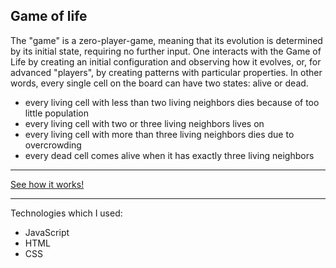 ## Game of life
The "game" is a zero-player-game, meaning that its evolution is determined by its initial state,
 requiring no further input. One interacts with the Game of Life by creating an initial 
configuration and observing how it evolves, or, for advanced "players", by creating patterns 
with particular properties.
In other words, every single cell on the board can have two states: alive or dead.
- every living cell with less than two living neighbors dies because of too little population
- every living cell with two or three living neighbors lives on
- every living cell with more than three living neighbors dies due to overcrowding
- every dead cell comes alive when it has exactly three living neighbors

------------

[See how it works!](https://codepen.io/w4d/full/vjerwe/http:// "See how it works!")

------------
Technologies which I used:
- JavaScript
- HTML
- CSS
